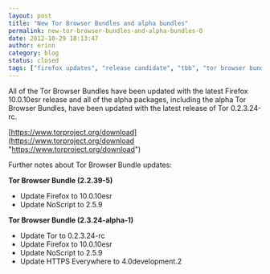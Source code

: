 ```yaml
---
layout: post
title: "New Tor Browser Bundles and alpha bundles"
permalink: new-tor-browser-bundles-and-alpha-bundles-0
date: 2012-10-29 18:13:47
author: erinn
category: blog
status: closed
tags: ["firefox updates", "release candidate", "tbb", "tor browser bundle"]
---
```


All of the Tor Browser Bundles have been updated with the latest Firefox 10.0.10esr release and all of the alpha packages, including the alpha Tor Browser Bundles, have been updated with the latest release of Tor 0.2.3.24-rc.

[https://www.torproject.org/download](https://www.torproject.org/download "https://www.torproject.org/download")

Further notes about Tor Browser Bundle updates:

**Tor Browser Bundle (2.2.39-5)**

-   Update Firefox to 10.0.10esr
-   Update NoScript to 2.5.9

**Tor Browser Bundle (2.3.24-alpha-1)**

-   Update Tor to 0.2.3.24-rc
-   Update Firefox to 10.0.10esr
-   Update NoScript to 2.5.9
-   Update HTTPS Everywhere to 4.0development.2

